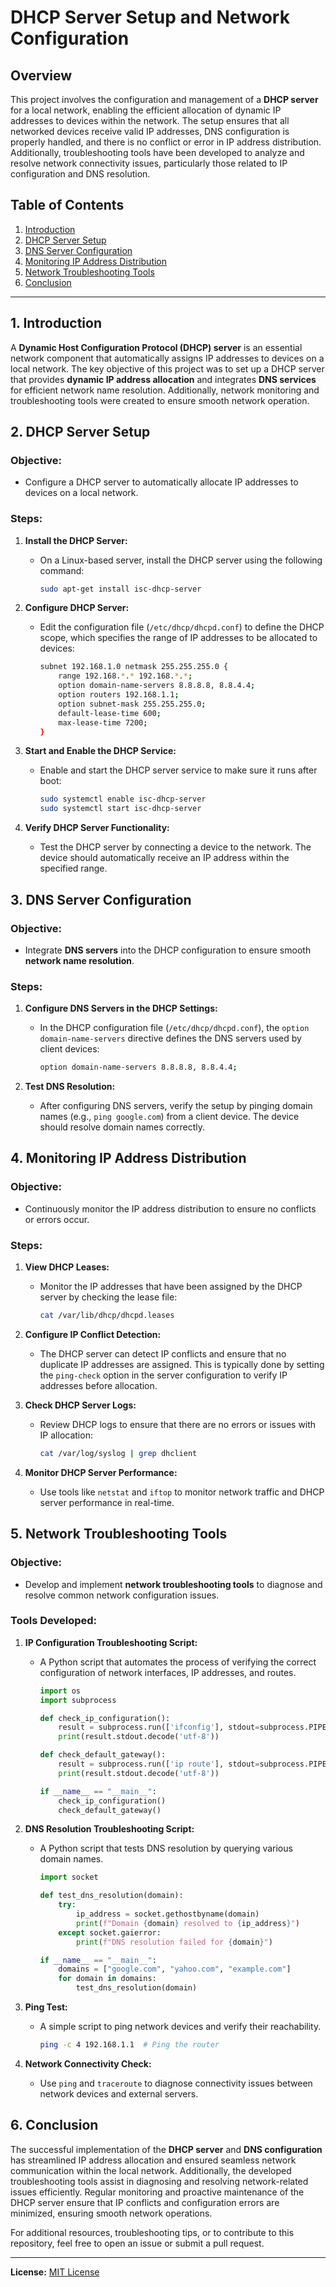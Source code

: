 # DHCP Server Setup and Network Configuration

## Overview

This project involves the configuration and management of a **DHCP server** for a local network, enabling the efficient allocation of dynamic IP addresses to devices within the network. The setup ensures that all networked devices receive valid IP addresses, DNS configuration is properly handled, and there is no conflict or error in IP address distribution. Additionally, troubleshooting tools have been developed to analyze and resolve network connectivity issues, particularly those related to IP configuration and DNS resolution.

## Table of Contents
1. [Introduction](#introduction)
2. [DHCP Server Setup](#dhcp-server-setup)
3. [DNS Server Configuration](#dns-server-configuration)
4. [Monitoring IP Address Distribution](#monitoring-ip-address-distribution)
5. [Network Troubleshooting Tools](#network-troubleshooting-tools)
6. [Conclusion](#conclusion)

---

## 1. Introduction

A **Dynamic Host Configuration Protocol (DHCP) server** is an essential network component that automatically assigns IP addresses to devices on a local network. The key objective of this project was to set up a DHCP server that provides **dynamic IP address allocation** and integrates **DNS services** for efficient network name resolution. Additionally, network monitoring and troubleshooting tools were created to ensure smooth network operation.

## 2. DHCP Server Setup

### Objective:
- Configure a DHCP server to automatically allocate IP addresses to devices on a local network.

### Steps:
1. **Install the DHCP Server:**
   - On a Linux-based server, install the DHCP server using the following command:
     ```bash
     sudo apt-get install isc-dhcp-server
     ```
2. **Configure DHCP Server:**
   - Edit the configuration file (`/etc/dhcp/dhcpd.conf`) to define the DHCP scope, which specifies the range of IP addresses to be allocated to devices:
     ```bash
     subnet 192.168.1.0 netmask 255.255.255.0 {
         range 192.168.*.* 192.168.*.*;
         option domain-name-servers 8.8.8.8, 8.8.4.4;
         option routers 192.168.1.1;
         option subnet-mask 255.255.255.0;
         default-lease-time 600;
         max-lease-time 7200;
     }
     ```
3. **Start and Enable the DHCP Service:**
   - Enable and start the DHCP server service to make sure it runs after boot:
     ```bash
     sudo systemctl enable isc-dhcp-server
     sudo systemctl start isc-dhcp-server
     ```

4. **Verify DHCP Server Functionality:**
   - Test the DHCP server by connecting a device to the network. The device should automatically receive an IP address within the specified range.

## 3. DNS Server Configuration

### Objective:
- Integrate **DNS servers** into the DHCP configuration to ensure smooth **network name resolution**.

### Steps:
1. **Configure DNS Servers in the DHCP Settings:**
   - In the DHCP configuration file (`/etc/dhcp/dhcpd.conf`), the `option domain-name-servers` directive defines the DNS servers used by client devices:
     ```bash
     option domain-name-servers 8.8.8.8, 8.8.4.4;
     ```

2. **Test DNS Resolution:**
   - After configuring DNS servers, verify the setup by pinging domain names (e.g., `ping google.com`) from a client device. The device should resolve domain names correctly.

## 4. Monitoring IP Address Distribution

### Objective:
- Continuously monitor the IP address distribution to ensure no conflicts or errors occur.

### Steps:
1. **View DHCP Leases:**
   - Monitor the IP addresses that have been assigned by the DHCP server by checking the lease file:
     ```bash
     cat /var/lib/dhcp/dhcpd.leases
     ```

2. **Configure IP Conflict Detection:**
   - The DHCP server can detect IP conflicts and ensure that no duplicate IP addresses are assigned. This is typically done by setting the `ping-check` option in the server configuration to verify IP addresses before allocation.

3. **Check DHCP Server Logs:**
   - Review DHCP logs to ensure that there are no errors or issues with IP allocation:
     ```bash
     cat /var/log/syslog | grep dhclient
     ```

4. **Monitor DHCP Server Performance:**
   - Use tools like `netstat` and `iftop` to monitor network traffic and DHCP server performance in real-time.

## 5. Network Troubleshooting Tools

### Objective:
- Develop and implement **network troubleshooting tools** to diagnose and resolve common network configuration issues.

### Tools Developed:
1. **IP Configuration Troubleshooting Script:**
   - A Python script that automates the process of verifying the correct configuration of network interfaces, IP addresses, and routes.
     ```python
     import os
     import subprocess

     def check_ip_configuration():
         result = subprocess.run(['ifconfig'], stdout=subprocess.PIPE)
         print(result.stdout.decode('utf-8'))

     def check_default_gateway():
         result = subprocess.run(['ip route'], stdout=subprocess.PIPE)
         print(result.stdout.decode('utf-8'))

     if __name__ == "__main__":
         check_ip_configuration()
         check_default_gateway()
     ```

2. **DNS Resolution Troubleshooting Script:**
   - A Python script that tests DNS resolution by querying various domain names.
     ```python
     import socket

     def test_dns_resolution(domain):
         try:
             ip_address = socket.gethostbyname(domain)
             print(f"Domain {domain} resolved to {ip_address}")
         except socket.gaierror:
             print(f"DNS resolution failed for {domain}")

     if __name__ == "__main__":
         domains = ["google.com", "yahoo.com", "example.com"]
         for domain in domains:
             test_dns_resolution(domain)
     ```

3. **Ping Test:**
   - A simple script to ping network devices and verify their reachability.
     ```bash
     ping -c 4 192.168.1.1  # Ping the router
     ```

4. **Network Connectivity Check:**
   - Use `ping` and `traceroute` to diagnose connectivity issues between network devices and external servers.

## 6. Conclusion

The successful implementation of the **DHCP server** and **DNS configuration** has streamlined IP address allocation and ensured seamless network communication within the local network. Additionally, the developed troubleshooting tools assist in diagnosing and resolving network-related issues efficiently. Regular monitoring and proactive maintenance of the DHCP server ensure that IP conflicts and configuration errors are minimized, ensuring smooth network operations.

For additional resources, troubleshooting tips, or to contribute to this repository, feel free to open an issue or submit a pull request.

---

**License:** [MIT License](https://opensource.org/licenses/MIT)

